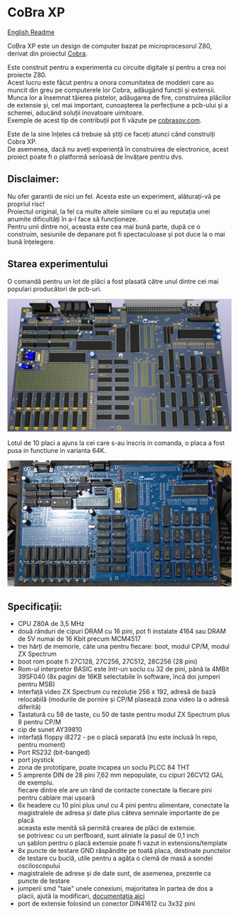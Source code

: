 # CoBra XP

[English Readme](https://github.com/ceteras/Cobra-Xp/blob/main/README_en.md)

CoBra XP este un design de computer bazat pe microprocesorul Z80, derivat din proiectul [Cobra](https://github.com/ceteras/CoBra).

Este construit pentru a experimenta cu circuite digitale și pentru a crea noi proiecte Z80.  
Acest lucru este făcut pentru a onora comunitatea de modderi care au muncit din greu pe computerele lor Cobra, adăugând funcții și extensii.  
Munca lor a însemnat tăierea pistelor, adăugarea de fire, construirea plăcilor de extensie și, cel mai important, cunoașterea la perfecțiune a pcb-ului și a schemei, aducând soluții inovatoare uimitoare.  
Exemple de acest tip de contribuții pot fi văzute pe [cobrasov.com](https://cobrasov.com/CoBra%20Project/index.html).  

Este de la sine înțeles că trebuie să știți ce faceți atunci când construiți Cobra XP.  
De asemenea, dacă nu aveți experiență în construirea de electronice, acest proiect poate fi o platformă serioasă de învățare pentru dvs.  

## Disclaimer:
Nu ofer garantii de nici un fel. Acesta este un experiment, alăturați-vă pe propriul risc!  
Proiectul original, la fel ca multe altele similare cu el au reputația unei anumite dificultăți în a-l face să funcționeze.  
Pentru unii dintre noi, aceasta este cea mai bună parte, după ce o construim, sesiunile de depanare pot fi spectaculoase și pot duce la o mai bună înțelegere.

## Starea experimentului
O comandă pentru un lot de plăci a fost plasată către unul dintre cei mai populari producători de pcb-uri.

![Placa de bază CoBra](https://github.com/ceteras/Cobra-Xp/blob/main/img/mainboard.png?raw=true)

Lotul de 10 placi a ajuns la cei care s-au inscris in comanda, o placa a fost pusa in functiune in varianta 64K.

![Placa de bază CoBra](https://github.com/ceteras/Cobra-Xp/blob/main/img/CobraXP_NM.jpg?raw=true)

## Specificații:

- CPU Z80A de 3,5 MHz
- două rânduri de cipuri DRAM cu 16 pini, pot fi instalate 4164 sau DRAM de 5V numai de 16 Kbit precum MCM4517
- trei hărți de memorie, câte una pentru fiecare: boot, modul CP/M, modul ZX Spectrum
- boot rom poate fi 27C128, 27C256, 27C512, 28C256 (28 pini)
- Rom-ul interpretor BASIC este într-un soclu cu 32 de pini, până la 4MBit 39SF040 (8x pagini de 16KB selectabile în software, încă doi jumperi pentru MSB)
- Interfață video ZX Spectrum cu rezoluție 256 x 192, adresă de bază relocabilă (modurile de pornire și CP/M plasează zona video la o adresă diferită)
- Tastatură cu 58 de taste, cu 50 de taste pentru modul ZX Spectrum plus 8 pentru CP/M
- cip de sunet AY39810
- interfață floppy i8272 - pe o placă separată (nu este inclusă în repo, pentru moment)
- Port RS232 (bit-banged)
- port joystick
- zona de prototipare, poate incapea un soclu PLCC 84 THT
- 5 amprente DIN de 28 pini 7,62 mm nepopulate, cu cipuri 26CV12 GAL de exemplu.  
fiecare dintre ele are un rând de contacte conectate la fiecare pini pentru cablare mai ușoară
- 6x headere cu 10 pini plus unul cu 4 pini pentru alimentare, conectate la magistralele de adresa și date plus câteva semnale importante de pe placă  
aceasta este menită să permită crearea de plăci de extensie.  
se potrivesc cu un perfboard, sunt aliniate la pasul de 0,1 inch  
un șablon pentru o placă extensie poate fi vazut in extensions/template
- 8x puncte de testare GND răspândite pe toată placa, destinate punctelor de testare cu buclă, utile pentru a agăța o clemă de masă a sondei osciloscopului
- magistralele de adrese și de date sunt, de asemenea, prezente ca puncte de testare
- jumperii smd "taie" unele conexiuni, majoritatea în partea de dos a placii, ajută la modificari, [documentația aici](https://github.com/ceteras/Cobra-Xp/blob/main/documentation/Jumpers.ods)
- port de extensie folosind un conector DIN41612 cu 3x32 pini
